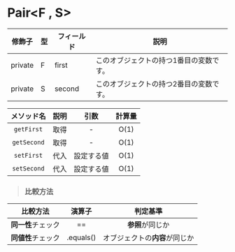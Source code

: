 # Pair<F , S>

|修飾子|型|フィールド|説明|
|---|---|---|---|
|private|F|first|このオブジェクトの持つ1番目の変数です。|
|private|S|second|このオブジェクトの持つ2番目の変数です。|

|メソッド名|説明|引数|計算量|
|:---:|:---:|:---:|:---:|
|`getFirst`|取得|-|O(1)|
|`getSecond`|取得|-|O(1)|
|`setFirst`|代入|設定する値|O(1)|
|`setSecond`|代入|設定する値|O(1)|
> ### 比較方法
|比較方法|演算子|判定基準|
|:---:|:---:|:---:|
|**同一性**チェック|==|**参照**が同じか|
|**同値性**チェック|.equals()|オブジェクトの**内容**が同じか|
